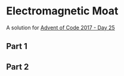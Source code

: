 # Electromagnetic Moat

A solution for [Advent of Code 2017 - Day 25](http://adventofcode.com/2017/day/25)

## Part 1



## Part 2

